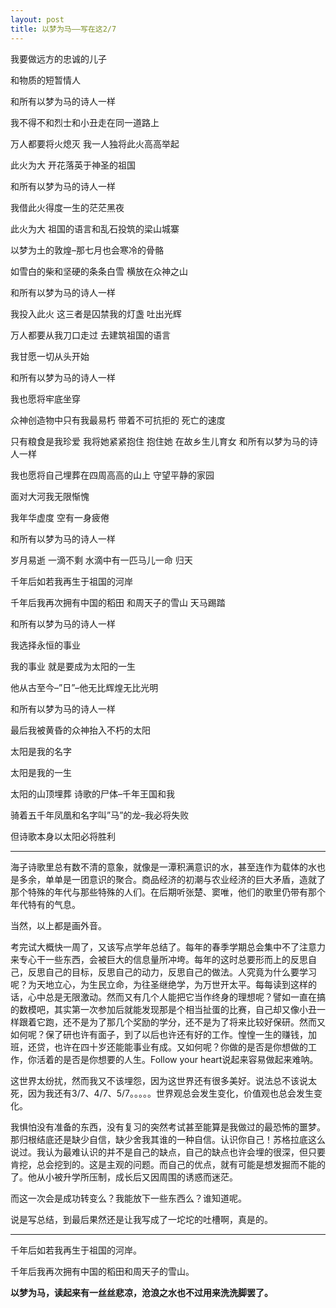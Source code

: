 ```yaml
---
layout: post
title: 以梦为马——写在这2/7
---
```


我要做远方的忠诚的儿子

和物质的短暂情人

和所有以梦为马的诗人一样

我不得不和烈士和小丑走在同一道路上

万人都要将火熄灭 我一人独将此火高高举起

此火为大 开花落英于神圣的祖国

和所有以梦为马的诗人一样

我借此火得度一生的茫茫黑夜

此火为大 祖国的语言和乱石投筑的梁山城寨

以梦为土的敦煌–那七月也会寒冷的骨骼

如雪白的柴和坚硬的条条白雪 横放在众神之山

和所有以梦为马的诗人一样

我投入此火 这三者是囚禁我的灯盏 吐出光辉

万人都要从我刀口走过 去建筑祖国的语言

我甘愿一切从头开始

和所有以梦为马的诗人一样

我也愿将牢底坐穿

众神创造物中只有我最易朽 带着不可抗拒的 死亡的速度

只有粮食是我珍爱 我将她紧紧抱住 抱住她 在故乡生儿育女
和所有以梦为马的诗人一样

我也愿将自己埋葬在四周高高的山上 守望平静的家园

面对大河我无限惭愧

我年华虚度 空有一身疲倦

和所有以梦为马的诗人一样

岁月易逝 一滴不剩 水滴中有一匹马儿一命 归天

千年后如若我再生于祖国的河岸

千年后我再次拥有中国的稻田 和周天子的雪山 天马踢踏

和所有以梦为马的诗人一样

我选择永恒的事业

我的事业 就是要成为太阳的一生

他从古至今–”日”–他无比辉煌无比光明

和所有以梦为马的诗人一样

最后我被黄昏的众神抬入不朽的太阳

太阳是我的名字

太阳是我的一生

太阳的山顶埋葬 诗歌的尸体–千年王国和我

骑着五千年凤凰和名字叫”马”的龙–我必将失败

但诗歌本身以太阳必将胜利

***
海子诗歌里总有数不清的意象，就像是一潭积满意识的水，甚至连作为载体的水也是多余，单单是一团意识的聚合。商品经济的初潮与农业经济的巨大矛盾，造就了那个特殊的年代与那些特殊的人们。在后期听张楚、窦唯，他们的歌里仍带有那个年代特有的气息。

当然，以上都是画外音。

考完试大概快一周了，又该写点学年总结了。每年的春季学期总会集中不了注意力来专心干一些东西，会被巨大的信息量所冲垮。每年的这时总要形而上的反思自己，反思自己的目标，反思自己的动力，反思自己的做法。人究竟为什么要学习呢？为天地立心，为生民立命，为往圣继绝学，为万世开太平。每每读到这样的话，心中总是无限激动。然而又有几个人能把它当作终身的理想呢？譬如一直在搞的数模吧，其实第一次参加后就能发现那是个相当扯蛋的比赛，自己却又像小丑一样跟着它跑，还不是为了那几个奖励的学分，还不是为了将来比较好保研。然而又如何呢？保了研也许有面子，到了以后也许还有好的工作。惶惶一生的赚钱，加班，还贷，也许在四十岁还能能事业有成。又如何呢？你做的是否是你想做的工作，你活着的是否是你想要的人生。Follow your heart说起来容易做起来难呐。

这世界太纷扰，然而我又不该埋怨，因为这世界还有很多美好。说法总不该说太死，因为我还有3/7、4/7、5/7。。。。。世界观总会发生变化，价值观也总会发生变化。

我惧怕没有准备的东西，没有复习的突然考试甚至能算是我做过的最恐怖的噩梦。那归根结底还是缺少自信，缺少舍我其谁的一种自信。认识你自己！苏格拉底这么说过。我认为最难认识的并不是自己的缺点，自己的缺点也许会埋的很深，但只要肯挖，总会挖到的。这是主观的问题。而自己的优点，就有可能是想发掘而不能的了。他从小被升学所压制，成长后又因周围的诱惑而迷茫。

而这一次会是成功转变么？我能放下一些东西么？谁知道呢。

说是写总结，到最后果然还是让我写成了一坨坨的吐槽啊，真是的。

***
千年后如若我再生于祖国的河岸。

千年后我再次拥有中国的稻田和周天子的雪山。

**以梦为马，读起来有一丝丝悲凉，沧浪之水也不过用来洗洗脚罢了。**